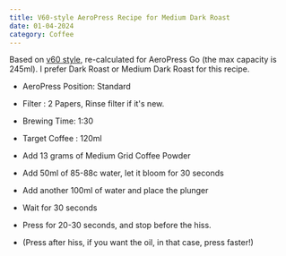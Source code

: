 ```yaml
---
title: V60-style AeroPress Recipe for Medium Dark Roast
date: 01-04-2024
category: Coffee
---
```

Based on [v60 style](https://aeroprecipe.com/recipes/v60-style-aeropress-dark), re-calculated for AeroPress Go (the max capacity is 245ml). I prefer Dark Roast or Medium Dark Roast for this recipe. 

- AeroPress Position: Standard 
- Filter : 2 Papers, Rinse filter if it's new. 
- Brewing Time: 1:30
- Target Coffee : 120ml

- Add 13 grams of Medium Grid Coffee Powder
- Add 50ml of 85-88c water, let it bloom for 30 seconds
- Add another 100ml of water and place the plunger
- Wait for 30 seconds
- Press for 20-30 seconds, and stop before the hiss. 
- (Press after hiss, if you want the oil, in that case, press faster!)